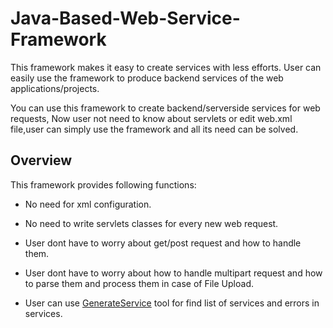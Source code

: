 # Java-Based-Web-Service-Framework
This framework makes it easy to create services with less efforts. User can easily use the framework to produce backend services of the web applications/projects.

You can use this framework to create backend/serverside services for web requests, Now user not need to know about servlets or edit web.xml file,user can simply use the framework and all its need can be solved.
## Overview

This framework provides following functions:

* No need for xml configuration.

* No need to write servlets classes for every new web request.

* User dont have to worry about get/post request and how to handle them.

* User dont have to worry about how to handle multipart request and how to parse them and process them in case of File Upload.

* User can use [GenerateService](generate/GenerateService.class) tool for find list of services and errors in services.

